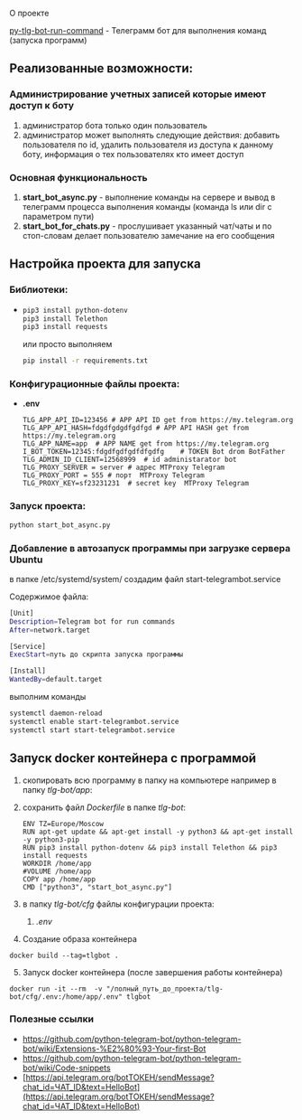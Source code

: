 О проекте

[py-tlg-bot-run-command](https://github.com/kaefik/py-tlg-bot-run-command) - Телеграмм бот для выполнения команд (запуска программ)

## Реализованные возможности:

### Администрирование учетных записей которые имеют доступ к боту
1. администратор бота только один пользователь
2. администратор может выполнять следующие действия: добавить пользователя по id, удалить пользователя из доступа к данному боту, информация о тех пользователях кто имеет доступ


### Основная функциональность

1. **start_bot_async.py** - выполнение команды на сервере и вывод в телеграмм процесса выполнения команды (команда ls или dir с параметром пути)
2. **start_bot_for_chats.py** -  прослушивает указанный чат/чаты и по стоп-словам делает пользователю замечание на его сообщения

## Настройка проекта для запуска

### Библиотеки:

* ```bash
  pip3 install python-dotenv	
  pip3 install Telethon
  pip3 install requests
  ```

  или просто выполняем 

  ```bash
  pip install -r requirements.txt
  ```
### Конфигурационные файлы проекта:

* **.env** 

  ```
  TLG_APP_API_ID=123456 # APP API ID get from https://my.telegram.org
  TLG_APP_API_HASH=fdgdfgdgdfgdfgd # APP API HASH get from https://my.telegram.org
  TLG_APP_NAME=app  # APP NAME get from https://my.telegram.org
  I_BOT_TOKEN=12345:fdgdfgdfgdfdfgdfg    # TOKEN Bot drom BotFather
  TLG_ADMIN_ID_CLIENT=12568999  # id administarator bot
  TLG_PROXY_SERVER = server # адрес MTProxy Telegram
  TLG_PROXY_PORT = 555 # порт  MTProxy Telegram
  TLG_PROXY_KEY=sf23231231  # secret key  MTProxy Telegram
  ```

### Запуск проекта:

```bash
python start_bot_async.py
```


### Добавление в автозапуск программы при загрузке сервера Ubuntu

в папке /etc/systemd/system/ создадим файл start-telegrambot.service

Содержимое файла:
```bash
[Unit]
Description=Telegram bot for run commands
After=network.target

[Service]
ExecStart=путь до скрипта запуска программы

[Install]
WantedBy=default.target
```

выполним команды
```bash
systemctl daemon-reload
systemctl enable start-telegrambot.service
systemctl start start-telegrambot.service
```

## Запуск docker контейнера с программой

1. скопировать всю программу в папку на компьютере например в папку *tlg-bot/app*:

2. сохранить файл *Dockerfile* в папке *tlg-bot*:
   ```
   ENV TZ=Europe/Moscow
   RUN apt-get update && apt-get install -y python3 && apt-get install -y python3-pip 
   RUN pip3 install python-dotenv && pip3 install Telethon && pip3 install requests
   WORKDIR /home/app
   #VOLUME /home/app
   COPY app /home/app
   CMD ["python3", "start_bot_async.py"]
   ```

3. в папку *tlg-bot/cfg* файлы конфигурации проекта:
   1. *.env*

4. Создание образа контейнера

`docker build --tag=tlgbot .`

5. Запуск docker контейнера (после завершения работы контейнера)

 `docker run -it --rm  -v "/полный_путь_до_проекта/tlg-bot/cfg/.env:/home/app/.env" tlgbot`

### Полезные ссылки

* https://github.com/python-telegram-bot/python-telegram-bot/wiki/Extensions-%E2%80%93-Your-first-Bot
* https://github.com/python-telegram-bot/python-telegram-bot/wiki/Code-snippets
* [https://api.telegram.org/botТОКЕН/sendMessage?chat_id=ЧАТ_ID&text=HelloBot](https://api.telegram.org/botТОКЕН/sendMessage?chat_id=ЧАТ_ID&text=HelloBot) 